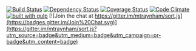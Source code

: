 [![Build Status](https://travis-ci.org/mtraynham/sort.js.svg?branch=master)](https://travis-ci.org/mtraynham/sort.js)
[![Dependency Status](https://gemnasium.com/mtraynham/sort.js.svg)](https://gemnasium.com/mtraynham/sort.js)
[![Coverage Status](https://img.shields.io/coveralls/mtraynham/sort.js.svg)](https://coveralls.io/r/mtraynham/sort.js)
[![Code Climate](https://codeclimate.com/github/mtraynham/sort.js/badges/gpa.svg)](https://codeclimate.com/github/mtraynham/sort.js)
[![built with gulp](https://camo.githubusercontent.com/2a01d8fcbdfc09eb24d02c6655c897f0ab9ca69a/687474703a2f2f696d672e736869656c64732e696f2f62616467652f6275696c74253230776974682d67756c702e6a732d7265642e737667)](http://gulpjs.com)
[![Join the chat at https://gitter.im/mtraynham/sort.js](https://badges.gitter.im/Join%20Chat.svg)](https://gitter.im/mtraynham/sort.js?utm_source=badge&utm_medium=badge&utm_campaign=pr-badge&utm_content=badge)
